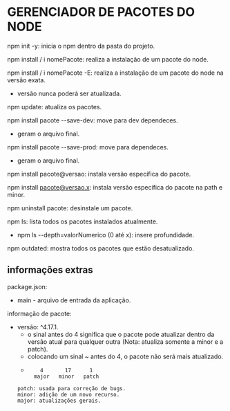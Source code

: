 # GERENCIADOR DE PACOTES DO NODE

npm init -y: inicia o npm dentro da pasta do projeto.

npm install / i nomePacote: realiza a instalação de um pacote do node.

npm install / i nomePacote -E: realiza a instalação de um pacote do node na versão exata.
- versão nunca poderá ser atualizada.

npm update: atualiza os pacotes.

npm install pacote --save-dev: move para dev dependeces.
- geram o arquivo final.

npm install pacote --save-prod: move para dependeces.
- geram o arquivo final.

npm install pacote@versao: instala versão específica do pacote.

npm install pacote@versao.x: instala versão específica do pacote na path e minor.

npm uninstall pacote: desinstale um pacote.

npm ls: lista todos os pacotes instalados atualmente.
- npm ls --depth=valorNumerico (0 até x): insere profundidade.

npm outdated: mostra todos os pacotes que estão desatualizado.

## informações extras

package.json:
- main - arquivo de entrada da aplicação.

informação de pacote:
- versão: ^4.17.1.
    - o sinal antes do 4 significa que o pacote pode atualizar dentro da versão atual para qualquer outra (Nota: atualiza somente a minor e a patch).
    - colocando um sinal ~ antes do 4, o pacote não será mais atualizado.
    - ``` 
          4       17      1
        major   minor   patch
     ```
    patch: usada para correção de bugs.
    minor: adição de um novo recurso.
    major: atualizações gerais.